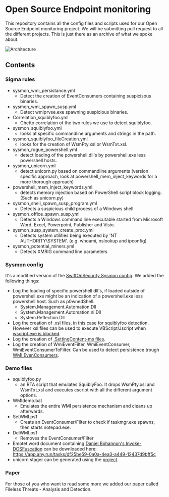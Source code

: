 # Open Source Endpoint monitoring

This repository contains all the config files and scripts used for our Open Source Endpoint monitoring project. We will be submitting pull request to all the different projects. This is just there as an archive of what we spoke about.

![Architecture](images/arch.png)

## Contents

### Sigma rules
* sysmon_wmi_persistance.yml 
    - Detect the creation of EventConsumers containing suspicisous binaries.  
* sysmon_wmi_spawn_susp.yml 
    - Detect wmiprvse.exe spawning suspicious binaries.
* Correlation_squiblyfoo.yml
    - Ghetto correlation of the two rules we use to detect squiblyfoo.
* sysmon_squiblyfoo.yml
    - looks at specific commandline arguments and strings in the path.
* sysmon_squiblyfoo_fileCreation.yml
    - looks for the creation of WsmPty.xsl or WsmTxt.xsl.
* sysmon_rogue_powershell.yml
    - detect loading of the powershell.dll's by powershell.exe less powershell hosts.
* sysmon_unicorn.yml
    - detect unicorn.py based on commandline arguments (version specific approach, look at powershell_mem_inject_keywords for a more thorough approach)
* powershell_mem_inject_keywords.yml
    - detects memory injection based on PowerShell script block logging. (Such as unicorn.py)
* sysmon_shell_spawn_susp_program.yml
    - Detects a suspicious child process of a Windows shell
* sysmon_office_spawn_susp.yml
    - Detects a Windows command line executable started from Microsoft Word, Excel, Powerpoint, Publisher and Visio.
* sysmon_susp_system_create_proc.yml
    - Detects system utilities being executed by 'NT AUTHORITY\SYSTEM'. (e.g. whoami, nslookup and ipconfig)
* sysmon_potential_miners.yml
    - Detects XMRIG command line parameters

### Sysmon config
It's a modified version of the [SwiftOnSecurity Sysmon config](https://github.com/SwiftOnSecurity/sysmon-config). We added the following things:
* Log the loading of specific powershell dll's, if loaded outside of powershell.exe might be an indication of a powershell.exe less powershell host. Such as p0wnedShell.
    - System.Management.Automation.Dll
    - System.Management.Automation.ni.Dll
    - System.Reflection.Dll
* Log the creation of .xsl files, in this case for squiblyfoo detection. However xsl files can be used to execute VBScript/Jscript when [wscript.exe is blocked](http://subt0x11.blogspot.com/2018/04/wmicexe-whitelisting-bypass-hacking.html).
* Log the creation of [.SettingContent-ms files](https://posts.specterops.io/the-tale-of-settingcontent-ms-files-f1ea253e4d39). 
* Log the creation of WmiEventFilter, WmiEventConsumer, WmiEventConsumerToFilter. Can be used to detect persistence trough [WMI EvenConsumers](https://d.uijn.nl/2016/05/09/wmi-some-persistence-ideas/). 

### Demo files 
* squiblyfoo.py 
    - an RTA script that emulates SquiblyFoo. It drops WsmPty.xsl and WsmTxt.xsl and executes cscript with all the different argument options.
* WMIdemo.bat
    - Emulates the entire WMI persistence mechanism and cleans up afterwards. 
* SetWMI.ps1
    - Creats an EventConsumer/Filter to check if taskmgr.exe spawns, then starts notepad.exe.
* DelWMI.ps1
    - Removes the EventConsumer/Filter
* Emotet word document containing [Daniel Bohannon's Invoke-DOSFuscation](https://github.com/danielbohannon/Invoke-DOSfuscation) can be downloaded here: https://app.any.run/tasks/df25be59-0a0a-4ea3-a449-12437d9bff5c
* unicorn stager can be generated using the [project](https://github.com/trustedsec/unicorn).


### Paper
For those of you who want to read some more we added our paper called Fileless Threats - Analysis and Detection.
